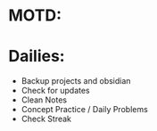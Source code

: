 # MOTD:

# Dailies:
- Backup projects and obsidian
- Check for updates
- Clean Notes
- Concept Practice / Daily Problems
- Check Streak
